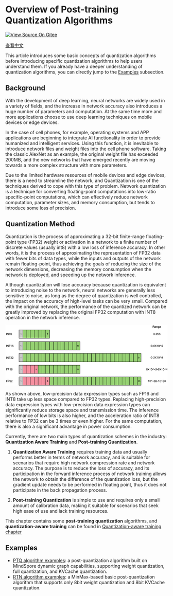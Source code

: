 # Overview of Post-training Quantization Algorithms

[![View Source On Gitee](https://mindspore-website.obs.cn-north-4.myhuaweicloud.com/website-images/master/resource/_static/logo_source_en.svg)](https://gitee.com/mindspore/golden-stick/blob/master/mindspore_gs/ptq/README.md)

[查看中文](./README_CN.md)

This article introduces some basic concepts of quantization algorithms before introducing specific quantization algorithms to help users understand them. If you already have a deeper understanding of quantization algorithms, you can directly jump to the [Examples](#examples) subsection.

## Background

With the development of deep learning, neural networks are widely used in a variety of fields, and the increase in network accuracy also introduces a huge number of parameters and computation. At the same time more and more applications choose to use deep learning techniques on mobile devices or edge devices.

In the case of cell phones, for example, operating systems and APP applications are beginning to integrate AI functionality in order to provide humanized and intelligent services. Using this function, it is inevitable to introduce network files and weight files into the cell phone software. Taking the classic AlexNet as an example, the original weight file has exceeded 200MB, and the new networks that have emerged recently are moving towards a more complex structure with more parameters.

Due to the limited hardware resources of mobile devices and edge devices, there is a need to streamline the network, and Quantization is one of the techniques derived to cope with this type of problem. Network quantization is a technique for converting floating-point computations into low-ratio specific-point computations, which can effectively reduce network computation, parameter sizes, and memory consumption, but tends to introduce some loss of precision.

## Quantization Method

Quantization is the process of approximating a 32-bit finite-range floating-point type (FP32) weight or activation in a network to a finite number of discrete values (usually int8) with a low loss of inference accuracy. In other words, it is the process of approximating the representation of FP32 data with fewer bits of data types, while the inputs and outputs of the network remain floating-point, thus achieving the goals of reducing the size of the network dimensions, decreasing the memory consumption when the network is deployed, and speeding up the network inference.

Although quantization will lose accuracy because quantization is equivalent to introducing noise to the network, neural networks are generally less sensitive to noise, as long as the degree of quantization is well controlled, the impact on the accuracy of high-level tasks can be very small. Compared with the original network, the performance of the quantized network can be greatly improved by replacing the original FP32 computation with INT8 operation in the network inference.

![](images/en/bit_define.png)

As shown above, low-precision data expression types such as FP16 and INT8 take up less space compared to FP32 types. Replacing high-precision data expression types with low-precision data expression types can significantly reduce storage space and transmission time. The inference performance of low bits is also higher, and the acceleration ratio of INT8 relative to FP32 can be 3 times or even higher. For the same computation, there is also a significant advantage in power consumption.

Currently, there are two main types of quantization schemes in the industry: **Quantization Aware Training** and **Post-training Quantization**.

1. **Quantization Aware Training** requires training data and usually performs better in terms of network accuracy, and is suitable for scenarios that require high network compression rate and network accuracy. The purpose is to reduce the loss of accuracy, and its participation in the forward inference process of network training allows the network to obtain the difference of the quantization loss, but the gradient update needs to be performed in floating point, thus it does not participate in the back propagation process.

2. **Post-training Quantization** is simple to use and requires only a small amount of calibration data, making it suitable for scenarios that seek high ease of use and lack training resources.

This chapter contains some **post-training quantization** algorithms, and **quantization-aware training** can be found in [Quantization-aware training chapter](../quantization/README.md)

## Examples

- [PTQ algorithm examples](./ptq/README.md): a post-quantization algorithm built on MindSpore dynamic graph capabilities, supporting weight quantization, full quantization, and KVCache quantization.
- [RTN algorithm examples](./round_to_nearest/README.md): a MinMax-based basic post-quantization algorithm that supports only 8bit weight quantization and 8bit KVCache quantization.
